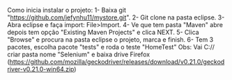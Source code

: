 Como inicia instalar o projeto:
1- Baixa git "https://github.com/jefynhu11/mystore.git".
2- Git clone na pasta eclipse.
3- Abra eclipse e faça import: File>Import.
4- Ve que tem pasta "Maven" abre depois tem opção "Existing Maven Projects" e clica NEXT.
5- Clica "Browse" e procura na pasta eclipse o projeto, marca e finish.
6- Tem 3 pacotes, escolha pacote "tests" e roda o teste "HomeTest"
Obs: Vai C:// criar pasta nome "Selenium" e baixa drive Firefox (https://github.com/mozilla/geckodriver/releases/download/v0.21.0/geckodriver-v0.21.0-win64.zip)
